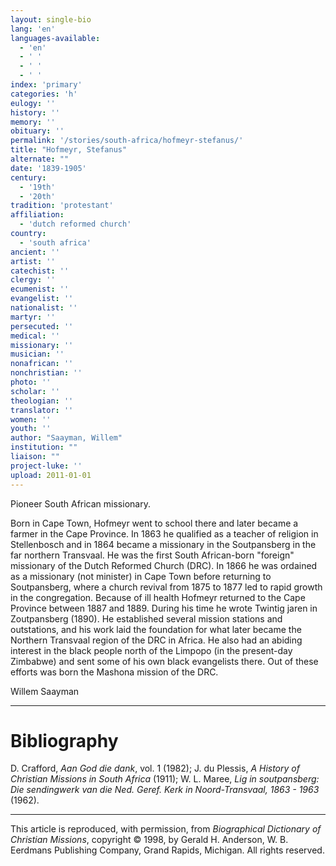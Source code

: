 ```yaml
---
layout: single-bio
lang: 'en'
languages-available:
  - 'en'
  - ' '
  - ' '
  - ' '
index: 'primary'
categories: 'h'
eulogy: ''
history: ''
memory: ''
obituary: ''
permalink: '/stories/south-africa/hofmeyr-stefanus/'
title: "Hofmeyr, Stefanus"
alternate: ""
date: '1839-1905'
century:
  - '19th'
  - '20th'
tradition: 'protestant'
affiliation:
  - 'dutch reformed church'
country:
  - 'south africa'
ancient: ''
artist: ''
catechist: ''
clergy: ''
ecumenist: ''
evangelist: ''
nationalist: ''
martyr: ''
persecuted: ''
medical: ''
missionary: ''
musician: ''
nonafrican: ''
nonchristian: ''
photo: ''
scholar: ''
theologian: ''
translator: ''
women: ''
youth: ''
author: "Saayman, Willem"
institution: ""
liaison: ""
project-luke: ''
upload: 2011-01-01
---
```




Pioneer South African missionary.

Born in Cape Town, Hofmeyr went to school there and later became a farmer in the Cape Province. In 1863 he qualified as a teacher of religion in Stellenbosch and in 1864 became a missionary in the Soutpansberg in the far northern Transvaal. He was the first South African-born "foreign" missionary of the Dutch Reformed Church (DRC). In 1866 he was ordained as a missionary (not minister) in Cape Town before returning to Soutpansberg, where a church revival from 1875 to 1877 led to rapid growth in the congregation. Because of ill health Hofmeyr returned to the Cape Province between 1887 and 1889. During his time he wrote Twintig jaren in Zoutpansberg (1890). He established several mission stations and outstations, and his work laid the foundation for what later became the Northern Transvaal region of the DRC in Africa. He also had an abiding interest in the black people north of the Limpopo (in the present-day Zimbabwe) and sent some of his own black evangelists there. Out of these efforts was born the Mashona mission of the DRC.

Willem Saayman

---

# Bibliography

D. Crafford, *Aan God die dank*, vol. 1 (1982); J. du Plessis, *A History of Christian Missions in South Africa* (1911); W. L. Maree, *Lig in soutpansberg: Die sendingwerk van die Ned. Geref. Kerk in Noord-Transvaal, 1863 - 1963* (1962).

---

This article is reproduced, with permission, from *Biographical Dictionary of Christian Missions*,   copyright &copy; 1998, by Gerald H. Anderson, W. B. Eerdmans Publishing Company, Grand Rapids, Michigan.  All rights reserved.